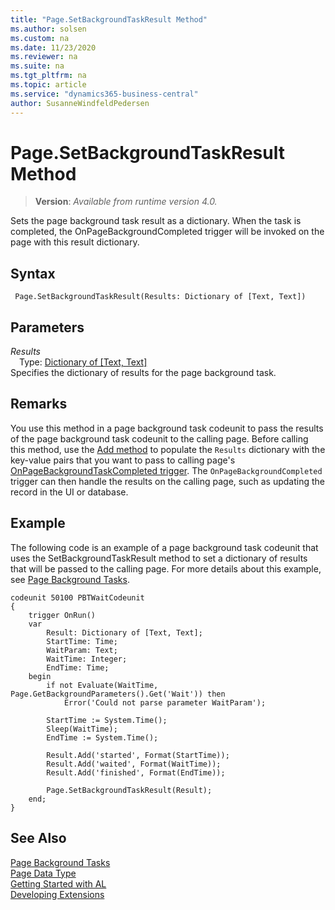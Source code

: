 ```yaml
---
title: "Page.SetBackgroundTaskResult Method"
ms.author: solsen
ms.custom: na
ms.date: 11/23/2020
ms.reviewer: na
ms.suite: na
ms.tgt_pltfrm: na
ms.topic: article
ms.service: "dynamics365-business-central"
author: SusanneWindfeldPedersen
---
```

[//]: # (START>DO_NOT_EDIT)
[//]: # (IMPORTANT:Do not edit any of the content between here and the END>DO_NOT_EDIT.)
[//]: # (Any modifications should be made in the .xml files in the ModernDev repo.)
# Page.SetBackgroundTaskResult Method
> **Version**: _Available from runtime version 4.0._

Sets the page background task result as a dictionary. When the task is completed, the OnPageBackgroundCompleted trigger will be invoked on the page with this result dictionary.


## Syntax
```
 Page.SetBackgroundTaskResult(Results: Dictionary of [Text, Text])
```
## Parameters
*Results*  
&emsp;Type: [Dictionary of [Text, Text]](../dictionary/dictionary-data-type.md)  
Specifies the dictionary of results for the page background task.  



[//]: # (IMPORTANT: END>DO_NOT_EDIT)

## Remarks

You use this method in a page background task codeunit to pass the results of the page background task codeunit to the calling page. Before calling this method, use the [Add method](../dictionary/dictionary-add-method.md) to populate the `Results` dictionary with the key-value pairs that you want to pass to calling page's [OnPageBackgroundTaskCompleted trigger](../../triggers/devenv-onpagebackgroundtaskcompleted-trigger.md). The `OnPageBackgroundCompleted` trigger can then handle the results on the calling page, such as updating the record in the UI or database.
    
## Example

The following code is an example of a page background task codeunit that uses the SetBackgroundTaskResult method to set a dictionary of results that will be passed to the calling page. For more details about this example, see [Page Background Tasks](../../devenv-page-background-tasks.md).
   
```al
codeunit 50100 PBTWaitCodeunit
{
    trigger OnRun()
    var
        Result: Dictionary of [Text, Text];
        StartTime: Time;
        WaitParam: Text;
        WaitTime: Integer;
        EndTime: Time;
    begin
        if not Evaluate(WaitTime, Page.GetBackgroundParameters().Get('Wait')) then
            Error('Could not parse parameter WaitParam');

        StartTime := System.Time();
        Sleep(WaitTime);
        EndTime := System.Time();

        Result.Add('started', Format(StartTime));
        Result.Add('waited', Format(WaitTime));
        Result.Add('finished', Format(EndTime));

        Page.SetBackgroundTaskResult(Result);
    end;
}

```

## See Also

[Page Background Tasks](../../devenv-page-background-tasks.md)  
[Page Data Type](page-data-type.md)  
[Getting Started with AL](../../devenv-get-started.md)  
[Developing Extensions](../../devenv-dev-overview.md)
